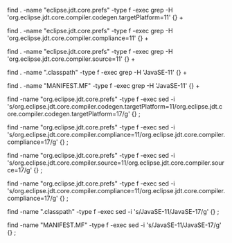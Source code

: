 find . -name "eclipse.jdt.core.prefs" -type f -exec grep -H 'org.eclipse.jdt.core.compiler.codegen.targetPlatform=11' {} +

find . -name "eclipse.jdt.core.prefs" -type f -exec grep -H 'org.eclipse.jdt.core.compiler.compliance=11' {} +

find . -name "eclipse.jdt.core.prefs" -type f -exec grep -H 'org.eclipse.jdt.core.compiler.source=11' {} +

find . -name ".classpath" -type f -exec grep -H 'JavaSE-11' {} +

find . -name "MANIFEST.MF" -type f -exec grep -H 'JavaSE-11' {} +

find -name "org.eclipse.jdt.core.prefs" -type f -exec sed -i 's/org.eclipse.jdt.core.compiler.codegen.targetPlatform=11/org.eclipse.jdt.core.compiler.codegen.targetPlatform=17/g' {} \;

find -name "org.eclipse.jdt.core.prefs" -type f -exec sed -i 's/org.eclipse.jdt.core.compiler.compliance=11/org.eclipse.jdt.core.compiler.compliance=17/g' {} \;

find -name "org.eclipse.jdt.core.prefs" -type f -exec sed -i 's/org.eclipse.jdt.core.compiler.source=11/org.eclipse.jdt.core.compiler.source=17/g' {} \;

find -name "org.eclipse.jdt.core.prefs" -type f -exec sed -i 's/org.eclipse.jdt.core.compiler.compliance=11/org.eclipse.jdt.core.compiler.compliance=17/g' {} \;

find -name ".classpath" -type f -exec sed -i 's/JavaSE-11/JavaSE-17/g' {} \;

find -name "MANIFEST.MF" -type f -exec sed -i 's/JavaSE-11/JavaSE-17/g' {} \;
